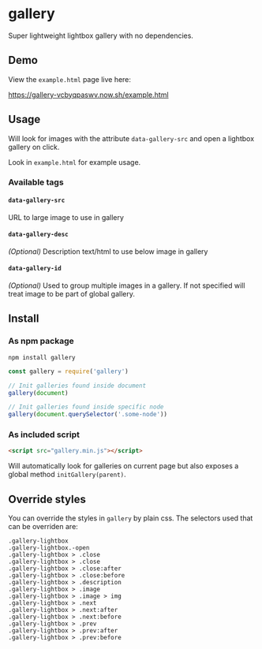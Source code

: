 # gallery

Super lightweight lightbox gallery with no dependencies.

## Demo
View the `example.html` page live here:

https://gallery-vcbyqpaswv.now.sh/example.html

## Usage
Will look for images with the attribute `data-gallery-src` and open a lightbox gallery on click.

Look in `example.html` for example usage.

### Available tags
#### `data-gallery-src`
URL to large image to use in gallery

#### `data-gallery-desc`
*(Optional)* Description text/html to use below image in gallery

#### `data-gallery-id`
*(Optional)* Used to group multiple images in a gallery. If not specified will treat image to be part of global gallery.

## Install
### As npm package
```
npm install gallery
```

```javascript
const gallery = require('gallery')

// Init galleries found inside document
gallery(document)

// Init galleries found inside specific node
gallery(document.querySelector('.some-node'))
```

### As included script
```html
<script src="gallery.min.js"></script>
```

Will automatically look for galleries on current page but also exposes a global method `initGallery(parent)`.

## Override styles
You can override the styles in `gallery` by plain css. The selectors used that can be overriden are:
```
.gallery-lightbox
.gallery-lightbox.-open
.gallery-lightbox > .close
.gallery-lightbox > .close
.gallery-lightbox > .close:after
.gallery-lightbox > .close:before
.gallery-lightbox > .description
.gallery-lightbox > .image
.gallery-lightbox > .image > img
.gallery-lightbox > .next
.gallery-lightbox > .next:after
.gallery-lightbox > .next:before
.gallery-lightbox > .prev
.gallery-lightbox > .prev:after
.gallery-lightbox > .prev:before
```
